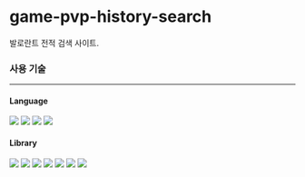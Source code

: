 # game-pvp-history-search
발로란트 전적 검색 사이트.

### 사용 기술
<hr/>

#### Language
<div>
    <img src="https://img.shields.io/badge/html5-E34F26?style=for-the-badge&logo=html5&logoColor=white"> 
    <img src="https://img.shields.io/badge/css3-1572B6?style=for-the-badge&logo=css3&logoColor=white"> 
    <img src="https://img.shields.io/badge/javascript-F7DF1E?style=for-the-badge&logo=javascript&logoColor=black">
    <img src="https://img.shields.io/badge/TypeScript-3178C6?style=for-the-badge&logo=typescript&logoColor=white">
</div>

#### Library
<div>
    <img src="https://img.shields.io/badge/react-61DAFB?style=for-the-badge&logo=react&logoColor=black"> 
    <img src="https://img.shields.io/badge/recoil-61DAFB?style=for-the-badge&logo=react&logoColor=black">
    <img src="https://img.shields.io/badge/MUI-007FFF?style=for-the-badge&logo=MUI&logoColor=white">
    <img src="https://img.shields.io/badge/Emotion-DB7093?style=for-the-badge&logo=styled%20components&logoColor=white">
    <img src="https://img.shields.io/badge/Axios-5A29E4?style=for-the-badge&logo=Axios&logoColor=white">
    <img src="https://img.shields.io/badge/amCharts-61DAFB?style=for-the-badge&logo=amCharts&logoColor=white">
    <img src="https://img.shields.io/badge/Lodash-3492FF?style=for-the-badge&logo=Lodash&logoColor=white">
</div>
